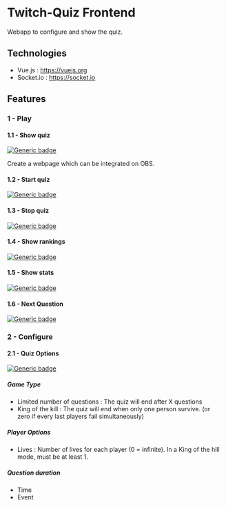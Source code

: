 # Twitch-Quiz Frontend

Webapp to configure and show the quiz.

## Technologies
* Vue.js : https://vuejs.org
* Socket.io : https://socket.io

## Features
### 1 - Play
#### 1.1 - Show quiz
[![Generic badge](https://img.shields.io/badge/TODO-b71c1c.svg)](https://shields.io/)

Create a webpage which can be integrated on OBS.

#### 1.2 - Start quiz
[![Generic badge](https://img.shields.io/badge/TODO-b71c1c.svg)](https://shields.io/)

#### 1.3 - Stop quiz
[![Generic badge](https://img.shields.io/badge/TODO-b71c1c.svg)](https://shields.io/)

#### 1.4 - Show rankings
[![Generic badge](https://img.shields.io/badge/TODO-b71c1c.svg)](https://shields.io/)

#### 1.5 - Show stats
[![Generic badge](https://img.shields.io/badge/TODO-b71c1c.svg)](https://shields.io/)

#### 1.6 - Next Question
[![Generic badge](https://img.shields.io/badge/TODO-b71c1c.svg)](https://shields.io/)

### 2 - Configure
#### 2.1 - Quiz Options
[![Generic badge](https://img.shields.io/badge/TODO-b71c1c.svg)](https://shields.io/)

##### Game Type
* Limited number of questions : The quiz will end after X questions
* King of the kill : The quiz will end when only one person survive. (or zero if every last players fail simultaneously)

##### Player Options
* Lives : Number of lives for each player (0 = infinite). In a King of the hill mode, must be at least 1.

##### Question duration
* Time
* Event



